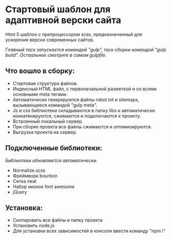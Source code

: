 <h1>Стартовый шаблон для адаптивной верски сайта</h1>

<p>Html 5 шаблон с препроцессором scss, предназначенный для ускорения верски современных сайтов.</p>
<p><i>Главный таск запускается командой "gulp", таск сборки командой "gulp build". Остаальное смотрите в самом gulpfile.</i></p>

<h2>Что вошло в сборку:</h2>
<ul>
  <li>Стартовая структура файлов.</li>
  <li>Индексный HTML файл, с первоначальной разметкой и со всеми основными meta тегами.</li>
  <li>Автоматически генерируются файлы robot.txt и sitemaps, вызывающиеся командой "gulp meta".</li>
  <li>Js и css библиотеки складываются в папку libs и автоматически конкатенируются, сжимаются и подключаются к проекту.</li>
  <li>Встроенный локальный сервер.</li>
  <li>При сборке проекта все файлы сжимаются и оптимизируются.</li>
  <li>Выгрузка проекта на сервер.</li>
</ul>

<h2>Подключенные библиотеки:</h2>
<p><i>Библиотеки обновляются автоматически.</i></p>
<ul>
  <li>Normalize.scss</li>
  <li>Фреймворк bourbon</li>
  <li>Сетка neat</li>
  <li>Набор иконок font awesome</li>
  <li>jQuery</li>
</ul>

<h2>Установка:</h2>
<ul>
  <li>Скопировать все файлы в папку проекта</li>
  <li>Установить node.js</li>
  <li>Для установки всех зависимостей в консоли ввести команду "npm i"</li>
</ul>
